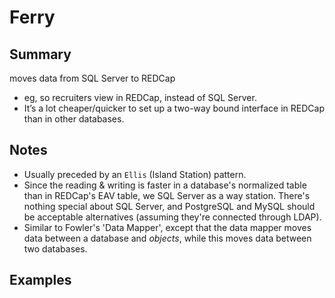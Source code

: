 Ferry
================

## Summary
moves data from SQL Server to REDCap

 * eg, so recruiters view in REDCap, instead of SQL Server.
 * It’s a lot cheaper/quicker to set up a two-way bound interface in REDCap than in other databases.

## Notes
 * Usually preceded by an `Ellis` (Island Station) pattern.
 * Since the reading & writing is faster in a database's normalized table than in REDCap's EAV table, we SQL Server as a way station.  There's nothing special about SQL Server, and PostgreSQL and MySQL should be acceptable alternatives (assuming they're connected through LDAP).
 * Similar to Fowler's 'Data Mapper', except that the data mapper moves data between a database and *objects*, while this moves data between two databases.

## Examples
